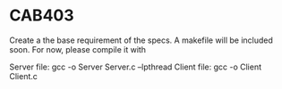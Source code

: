 # CAB403
Create a the base requirement of the specs. A makefile will be included soon. For now, please compile it with

Server file: gcc -o Server Server.c –lpthread 
Client file: gcc -o Client Client.c

